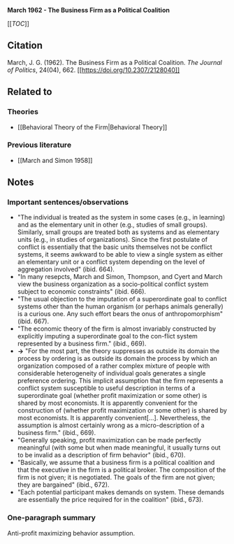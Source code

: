 **March 1962 - The Business Firm as a Political Coalition**

[[_TOC_]]

## Citation
March, J. G. (1962). The Business Firm as a Political Coalition. *The Journal of Politics*, 24(04), 662. [[https://doi.org/10.2307/2128040]]

## Related to

### Theories
* [[Behavioral Theory of the Firm|Behavioral Theory]]

### Previous literature
* [[March and Simon 1958]]

## Notes

### Important sentences/observations
* "The individual is treated as the system in some cases (e.g., in learning) and as the elementary unit in other (e.g., studies of small groups). Similarly, small groups are treated both as systems and as elementary units (e.g., in studies of organizations). Since the first postulate of conflict is essentially that the basic units themselves not be conflict systems, it seems awkward to be able to view a single system as either an elementary unit or a conflict system depending on the level of aggregation involved" (ibid. 664).
* "In many resepcts, March and Simon, Thompson, and Cyert and March view the business organization as a socio-political conflict system subject to economic constraints" (ibid. 666).
* "The usual objection to the imputation of a superordinate goal to conflict systems other than the human organism (or perhaps animals generally) is a curious one. Any such effort bears the onus of anthropomorphism" (ibid. 667).
* "The economic theory of the firm is almost invariably constructed by explicitly imputing a superordinate goal to the con-flict system represented by a business firm." (ibid., 669).
* **->** "For the most part, the theory suppresses as outside its domain the process by ordering is as outside its domain the process by which an organization composed of a rather complex mixture of people with considerable heterogeneity of individual goals generates a single preference ordering. This implicit assumption that the firm represents a conflict system susceptible to useful description in terms of a superordinate goal (whether profit maximization or some other) is shared by most economists. It is apparently convenient for the construction of (whether profit maximization or some other) is shared by most economists. It is apparently convenient[...]. Nevertheless, the assumption is almost certainly wrong as a micro-description of a business firm." (ibid., 669).
* "Generally speaking, profit maximization can be made perfectly meaningful (with some but when made meaningful, it usually turns out to be invalid as a description of firm behavior" (ibid., 670).
* "Basically, we assume that a business firm is a political coalition
and that the executive in the firm is a political broker. The composition of the firm is not given; it is negotiated. The goals of the firm are not given; they are bargained" (ibid., 672).
* "Each potential participant makes demands on system. These demands are essentially the price required for in the coalition" (ibid., 673).

### One-paragraph summary
Anti-profit maximizing behavior assumption.